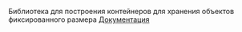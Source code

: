 Библиотека для построения контейнеров для хранения объектов фиксированного размера
[Документация](home)
